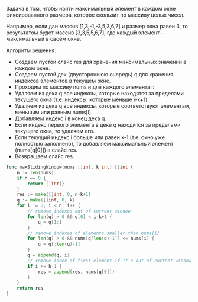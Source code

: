 Задача в том, чтобы найти максимальный элемент в каждом окне фиксированного размера, которое скользит по массиву целых чисел.

Например, если дан массив [1,3,-1,-3,5,3,6,7] и размер окна равен 3, то результатом будет массив [3,3,5,5,6,7], где каждый элемент - максимальный в своем окне.

Алгоритм решения:

- Создаем пустой слайс res для хранения максимальных значений в каждом окне.
- Создаем пустой дек (двустороннюю очередь) q для хранения индексов элементов в текущем окне.
- Проходим по массиву nums и для каждого элемента i:
- Удаляем из дека q все индексы, которые находятся за пределами текущего окна (т.е. индексы, которые меньше i-k+1).
- Удаляем из дека q все индексы, которые соответствуют элементам, меньшим или равным nums[i].
- Добавляем индекс i в конец дека q.
- Если индекс первого элемента в деке q находится за пределами текущего окна, то удаляем его.
- Если текущий индекс i больше или равен k-1 (т.е. окно уже полностью заполнено), то добавляем максимальный элемент (nums[q[0]]) в слайс res.
- Возвращаем слайс res.

```go
func maxSlidingWindow(nums []int, k int) []int {
    n := len(nums)
    if n == 0 {
        return []int{}
    }
    res := make([]int, 0, n-k+1)
    q := make([]int, 0, k)
    for i := 0; i < n; i++ {
        // remove indexes out of current window
        for len(q) > 0 && q[0] < i-k+1 {
            q = q[1:]
        }
        // remove indexes of elements smaller than nums[i]
        for len(q) > 0 && nums[q[len(q)-1]] <= nums[i] {
            q = q[:len(q)-1]
        }
        q = append(q, i)
        // remove index of first element if it's out of current window
        if i >= k-1 {
            res = append(res, nums[q[0]])
        }
    }
    return res
}
```
